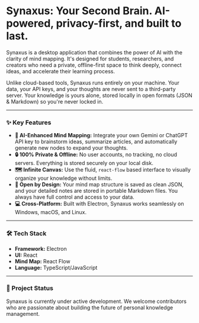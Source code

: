 # Synaxus: Your Second Brain. AI-powered, privacy-first, and built to last.

Synaxus is a desktop application that combines the power of AI with the clarity of mind mapping. It's designed for students, researchers, and creators who need a private, offline-first space to think deeply, connect ideas, and accelerate their learning process.

Unlike cloud-based tools, Synaxus runs entirely on your machine. Your data, your API keys, and your thoughts are never sent to a third-party server. Your knowledge is yours alone, stored locally in open formats (JSON & Markdown) so you're never locked in.

---

### ✨ Key Features

*   **🧠 AI-Enhanced Mind Mapping:** Integrate your own Gemini or ChatGPT API key to brainstorm ideas, summarize articles, and automatically generate new nodes to expand your thoughts.
*   **🔒 100% Private & Offline:** No user accounts, no tracking, no cloud servers. Everything is stored securely on your local disk.
*   **🗺️ Infinite Canvas:** Use the fluid, `react-flow` based interface to visually organize your knowledge without limits.
*   **📄 Open by Design:** Your mind map structure is saved as clean JSON, and your detailed notes are stored in portable Markdown files. You always have full control and access to your data.
*   **💻 Cross-Platform:** Built with Electron, Synaxus works seamlessly on Windows, macOS, and Linux.

---

### 🛠️ Tech Stack

*   **Framework:** Electron
*   **UI:** React
*   **Mind Map:** React Flow
*   **Language:** TypeScript/JavaScript

---

### 🚀 Project Status

Synaxus is currently under active development. We welcome contributors who are passionate about building the future of personal knowledge management.
